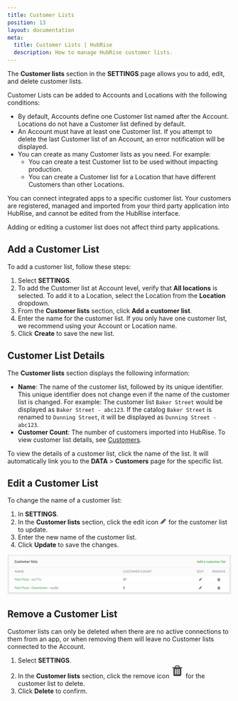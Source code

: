 ```yaml
---
title: Customer Lists
position: 13
layout: documentation
meta:
  title: Customer Lists | HubRise
  description: How to manage HubRise customer lists.
---
```


The **Customer lists** section in the **SETTINGS** page allows you to add, edit, and delete customer lists.

Customer Lists can be added to Accounts and Locations with the following conditions:

- By default, Accounts define one Customer list named after the Account. Locations do not have a Customer list defined by default.
- An Account must have at least one Customer list. If you attempt to delete the last Customer list of an Account, an error notification will be displayed.
- You can create as many Customer lists as you need. For example:
  - You can create a test Customer list to be used without impacting production.
  - You can create a Customer list for a Location that have different Customers than other Locations.

You can connect integrated apps to a specific customer list. Your customers are registered, managed and imported from your third party application into HubRise, and cannot be edited from the HubRise interface.

Adding or editing a customer list does not affect third party applications.

## Add a Customer List

To add a customer list, follow these steps:

1. Select **SETTINGS**.
1. To add the Customer list at Account level, verify that **All locations** is selected. To add it to a Location, select the Location from the **Location** dropdown.
1. From the **Customer lists** section, click **Add a customer list**.
1. Enter the name for the customer list. If you only have one customer list, we recommend using your Account or Location name.
1. Click **Create** to save the new list.

## Customer List Details

The **Customer lists** section displays the following information:

- **Name**: The name of the customer list, followed by its unique identifier. This unique identifier does not change even if the name of the customer list is changed. For example: The customer list `Baker Street` would be displayed as `Baker Street - abc123`. If the catalog `Baker Street` is renamed to `Dunning Street`, it will be displayed as `Dunning Street - abc123`.
- **Customer Count**: The number of customers imported into HubRise. To view customer list details, see [Customers](/docs/data/#customers).

To view the details of a customer list, click the name of the list. It will automatically link you to the **DATA** > **Customers** page for the specific list.

## Edit a Customer List

To change the name of a customer list:

1. In **SETTINGS**.
1. In the **Customer lists** section, click the edit icon <InlineImage width="15" height="15">![Edit Icon](../images/028-en-pen-icon.png)</InlineImage> for the customer list to update.
1. Enter the new name of the customer list.
1. Click **Update** to save the changes.

![Edit or remove a customer list](../images/074-en-edit-remove-customer-list.png)

## Remove a Customer List

Customer lists can only be deleted when there are no active connections to them from an app, or when removing them will leave no Customer lists connected to the Account.

1. Select **SETTINGS**.
1. In the **Customer lists** section, click the remove icon <InlineImage width="15" height="16">![Trash icon](../images/057-2x-trash-icon.png)</InlineImage> for the customer list to delete.
1. Click **Delete** to confirm.
